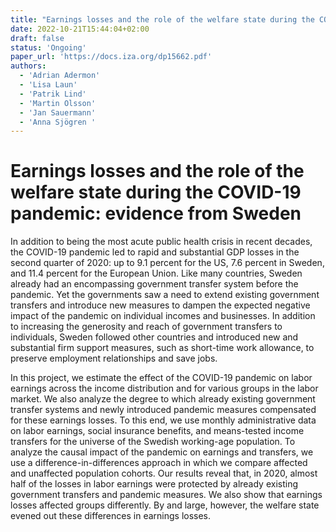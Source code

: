 ```yaml
---
title: "Earnings losses and the role of the welfare state during the COVID-19 pandemic: evidence from Sweden"
date: 2022-10-21T15:44:04+02:00
draft: false
status: 'Ongoing'
paper_url: 'https://docs.iza.org/dp15662.pdf'
authors:
  - 'Adrian Adermon'
  - 'Lisa Laun'
  - 'Patrik Lind'
  - 'Martin Olsson'
  - 'Jan Sauermann'
  - 'Anna Sjögren '
---
```


# Earnings losses and the role of the welfare state during the COVID-19 pandemic: evidence from Sweden

In addition to being the most acute public health crisis in recent decades, the COVID-19 pandemic led to rapid and substantial GDP losses in the second quarter of 2020: up to 9.1 percent for the US, 7.6 percent in Sweden, and 11.4 percent for the European Union. Like many countries, Sweden already had an encompassing government transfer system before the pandemic. Yet the governments saw a need to extend existing government transfers and introduce new measures to dampen the expected negative impact of the pandemic on individual incomes and businesses. In addition to increasing the generosity and reach of government transfers to individuals, Sweden followed other countries and introduced new and substantial firm support measures, such as short-time work allowance, to preserve employment relationships and save jobs.

In this project, we estimate the effect of the COVID-19 pandemic on labor earnings across the income distribution and for various groups in the labor market. We also analyze the degree to which already existing government transfer systems and newly introduced pandemic measures compensated for these earnings losses. To this end, we use monthly administrative data on labor earnings, social insurance benefits, and means-tested income transfers for the universe of the Swedish working-age population. To analyze the causal impact of the pandemic on earnings and transfers, we use a difference-in-differences approach in which we compare affected and unaffected population cohorts. Our results reveal that, in 2020, almost half of the losses in labor earnings were protected by already existing government transfers and pandemic measures. We also show that earnings losses affected groups differently. By and large, however, the welfare state evened out these differences in earnings losses.
